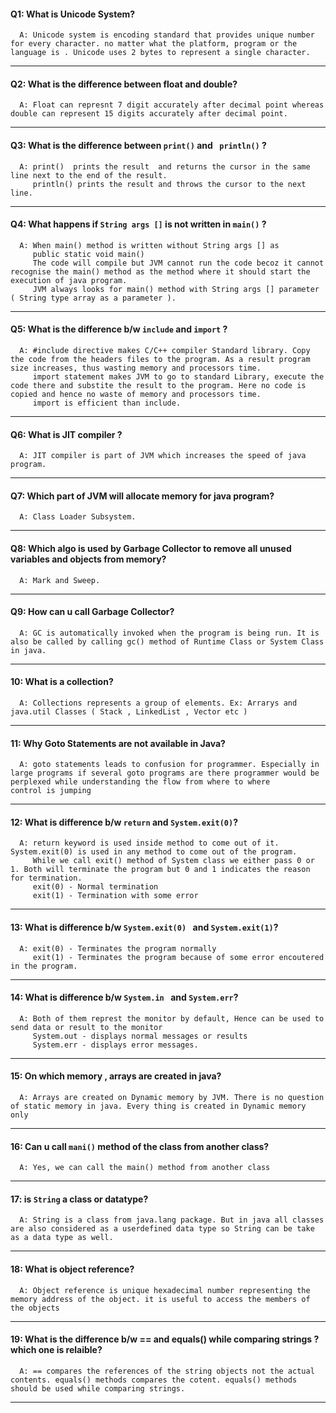 #### Q1: What is Unicode System?
      A: Unicode system is encoding standard that provides unique number for every character. no matter what the platform, program or the language is . Unicode uses 2 bytes to represent a single character.
      
---

#### Q2: What is the difference between float and double?
      A: Float can represnt 7 digit accurately after decimal point whereas double can represent 15 digits accurately after decimal point.

---

#### Q3: What is the difference between ``` print() ``` and ``` println()``` ?
      A: print()  prints the result  and returns the cursor in the same line next to the end of the result.
         println() prints the result and throws the cursor to the next line.
---

#### Q4: What happens if ``` String args [] ``` is not written in ```main()``` ?
      A: When main() method is written without String args [] as 
         public static void main()
         The code will compile but JVM cannot run the code becoz it cannot recognise the main() method as the method where it should start the execution of java program.
         JVM always looks for main() method with String args [] parameter ( String type array as a parameter ).
         
---

#### Q5: What is the difference b/w ``` include ``` and  ``` import ``` ?
      A: #include directive makes C/C++ compiler Standard library. Copy the code from the headers files to the program. As a result program size increases, thus wasting memory and processors time.
         import statement makes JVM to go to standard Library, execute the code there and substite the result to the program. Here no code is copied and hence no waste of memory and processors time.
         import is efficient than include.
---

#### Q6: What is JIT compiler ?
      A: JIT compiler is part of JVM which increases the speed of java program.
---


#### Q7: Which part of JVM will allocate memory for java program?
      A: Class Loader Subsystem.
---


#### Q8: Which algo is used by Garbage Collector to remove all unused variables and objects from memory?
      A: Mark and Sweep.
---

#### Q9: How can u call Garbage Collector?
      A: GC is automatically invoked when the program is being run. It is also be called by calling gc() method of Runtime Class or System Class in java.
---

#### 10: What is a collection?
      A: Collections represents a group of elements. Ex: Arrarys and java.util Classes ( Stack , LinkedList , Vector etc ) 
---

#### 11: Why Goto Statements are not available in Java?
      A: goto statements leads to confusion for programmer. Especially in large programs if several goto programs are there programmer would be perplexed while understanding the flow from where to where          control is jumping
---

#### 12: What is difference b/w ``` return ``` and ``` System.exit(0) ```?
      A: return keyword is used inside method to come out of it. System.exit(0) is used in any method to come out of the program.
         While we call exit() method of System class we either pass 0 or 1. Both will terminate the program but 0 and 1 indicates the reason for termination.
         exit(0) - Normal termination 
         exit(1) - Termination with some error
---

#### 13: What is difference b/w ``` System.exit(0)  ``` and ``` System.exit(1) ```?
      A: exit(0) - Terminates the program normally
         exit(1) - Terminates the program because of some error encoutered in the program.
---

#### 14: What is difference b/w ``` System.in  ``` and ``` System.err ```?
      A: Both of them represt the monitor by default, Hence can be used to send data or result to the monitor
         System.out - displays normal messages or results 
         System.err - displays error messages.
---

#### 15: On which memory , arrays are created in java?
      A: Arrays are created on Dynamic memory by JVM. There is no question of static memory in java. Every thing is created in Dynamic memory only
---

#### 16: Can u call ```mani()``` method of the class from another class?
      A: Yes, we can call the main() method from another class
---

#### 17: is ```String``` a class or datatype?
      A: String is a class from java.lang package. But in java all classes are also considered as a userdefined data type so String can be take as a data type as well.
---

#### 18: What is object reference?
      A: Object reference is unique hexadecimal number representing the memory address of the object. it is useful to access the members of the objects
---

#### 19: What is the difference b/w == and equals() while comparing strings ? which one is relaible?
      A: == compares the references of the string objects not the actual contents. equals() methods compares the cotent. equals() methods should be used while comparing strings.
---
